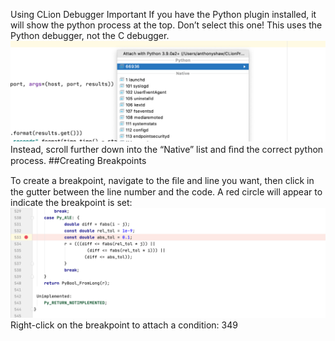 Using CLion Debugger Important If you have the Python plugin installed, it will show the  python process at the top. Don’t select this one! This uses the Python debugger, not the C debugger. 
![page_349_4](images/page_349_4.jpeg)
 Instead, scroll further down into the “Native” list and ﬁnd the correct  python  process. 
##Creating Breakpoints 

 To create a breakpoint, navigate to the ﬁle and line you want, then click in the gutter between the line number and the code. A red circle will appear to indicate the breakpoint is set: 
![page_349_8](images/page_349_8.png)
 Right-click on the breakpoint to attach a condition: 349